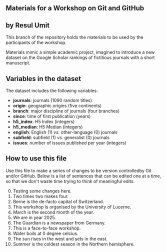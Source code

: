 ## Materials for a Workshop on Git and GitHub

## by Resul Umit

This branch of the repository holds the materials to be used by the participants of the workshop. 

Materials mimic a simple academic project, imagined to introduce a new dataset on the Google Scholar rankings of fictitious journals with a short manuscript.

## Variables in the dataset

The dataset includes the following variables:

- **journals**: journals (1090 random titles)
- **origin**: geographic origins (five continents)
- **branch**: major discipline of journals (four branches)
- **since**: time of first publication (years)
- **h5_index**: H5 Index (integers)
- **h5_median**: H5 Median (integers)
- **english**: English (1) *vs.* other-language (0) journals
- **subfield**: subfield (1) *vs.* generalist (0) journals
- **issues**: number of issues published per year (integers)

## How to use this file

Use this file to make a series of changes to be version controlledby Git and/or GitHub. Below is a list of sentences that can be edited one at a time, so that we don't waste time trying to think of meaningful edits.

0. Testing some changes here.
1. Two times two makes four.
2. Berne is the de-facto capital of Switzerland.
3. This workshop is organised by the University of Lucerne.
4. March is the second month of the year.
5. We are in year 2025.
6. The Guardian is a newspaper from Germany.
7. This is a face-to-face workshop.
8. Water boils at 0 degree celcius.
9. The sun rises in the west and sets in the east.
10. Summer is the coldest season in the Northern hemisphere.


